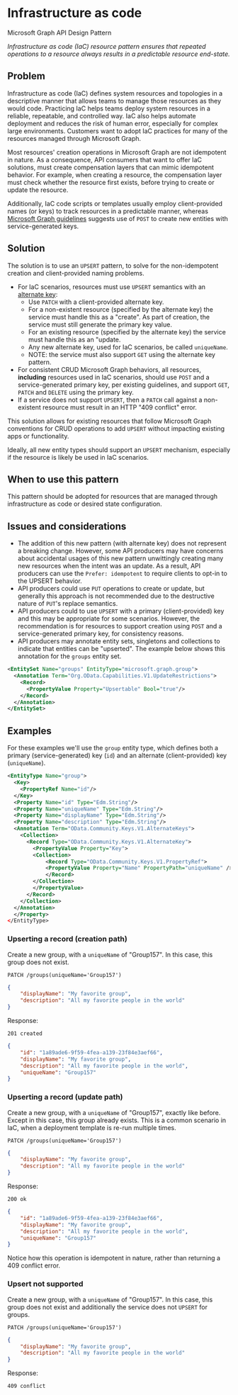 # Infrastructure as code

Microsoft Graph API Design Pattern

*Infrastructure as code (IaC) resource pattern ensures that repeated operations to a resource always results in a predictable resource end-state.*

## Problem

Infrastructure as code (IaC) defines system resources and topologies in a descriptive manner that allows teams to manage those resources as they would code. 
Practicing IaC helps teams deploy system resources in a reliable, repeatable, and controlled way. 
IaC also helps automate deployment and reduces the risk of human error, especially for complex large environments. 
Customers want to adopt IaC practices for many of the resources managed through Microsoft Graph.

Most resources' creation operations in Microsoft Graph are not idempotent in nature.
As a consequence, API consumers that want to offer IaC solutions, must create compensation layers that can mimic idempotent behavior. 
For example, when creating a resource, the compensation layer must check whether the resource first exists, before trying to create or update the resource.

Additionally, IaC code scripts or templates usually employ client-provided names (or keys) to track resources in a predictable manner, whereas [Microsoft Graph guidelines](../GuidelinesGraph.md#behavior-modeling) suggests use of `POST` to create new entities with service-generated keys.

## Solution

The solution is to use an `UPSERT` pattern, to solve for the non-idempotent creation and client-provided naming problems.

* For IaC scenarios, resources must use `UPSERT` semantics with an [alternate key](./alternate-key.md):
  * Use `PATCH` with a client-provided alternate key.
  * For a non-existent resource (specified by the alternate key) the service must handle this as a "create". As part of creation, the service must still generate the primary key value.
  * For an existing resource (specified by the alternate key) the service must handle this as an "update.
  * Any new alternate key, used for IaC scenarios, be called `uniqueName`.
  * NOTE: the service must also support `GET` using the alternate key pattern.
* For consistent CRUD Microsoft Graph behaviors, all resources, **including** resources used in IaC scenarios, should use `POST` and a service-generated primary key, per existing guidelines, and support `GET`, `PATCH` and `DELETE` using the primary key.
* If a service does not support `UPSERT`, then a `PATCH` call against a non-existent resource must result in an HTTP "409 conflict" error.

This solution allows for existing resources that follow Microsoft Graph conventions for CRUD operations to add `UPSERT` without impacting existing apps or functionality.

Ideally, all new entity types should support an `UPSERT` mechanism, especially if the resource is likely be used in IaC scenarios.

## When to use this pattern

This pattern should be adopted for resources that are managed through infrastructure as code or desired state configuration.

## Issues and considerations

* The addition of this new pattern (with alternate key) does not represent a breaking change.
However, some API producers may have concerns about accidental usages of this new pattern unwittingly creating many new resources when the intent was an update.
As a result, API producers can use the `Prefer: idempotent` to require clients to opt-in to the UPSERT behavior.
* API producers could use `PUT` operations to create or update, but generally this approach is not recommended due to the destructive nature of `PUT`'s replace semantics.
* API producers could to use `UPSERT` with a primary (client-provided) key and this may be appropriate for some scenarios. However, the recommendation is for resources to support creation using `POST` and a service-generated primary key, for consistency reasons.
* API producers may annotate entity sets, singletons and collections to indicate that entities can be "upserted". The example below shows this annotation for the `groups` entity set.  

```xml
<EntitySet Name="groups" EntityType="microsoft.graph.group">
  <Annotation Term="Org.OData.Capabilities.V1.UpdateRestrictions">
    <Record>
      <PropertyValue Property="Upsertable" Bool="true"/>
    </Record>
  </Annotation>
</EntitySet>
```

## Examples

For these examples we'll use the `group` entity type, which defines both a primary (service-generated) key (`id`) and an alternate (client-provided) key (`uniqueName`).  

```xml
<EntityType Name="group">
  <Key>
    <PropertyRef Name="id"/>
  </Key>
  <Property Name="id" Type="Edm.String"/> 
  <Property Name="uniqueName" Type="Edm.String"/>
  <Property Name="displayName" Type="Edm.String"/>
  <Property Name="description" Type="Edm.String"/> 
  <Annotation Term="OData.Community.Keys.V1.AlternateKeys">
    <Collection>
      <Record Type="OData.Community.Keys.V1.AlternateKey">
        <PropertyValue Property="Key">
        <Collection>
            <Record Type="OData.Community.Keys.V1.PropertyRef">
            <PropertyValue Property="Name" PropertyPath="uniqueName" />
            </Record>
        </Collection>
        </PropertyValue>
      </Record>
    </Collection>
  </Annotation>
  </Property>
</EntityType>
```

### Upserting a record (creation path)

Create a new group, with a `uniqueName` of "Group157". In this case, this group does not exist.

```http
PATCH /groups(uniqueName='Group157')
```

```json
{
    "displayName": "My favorite group",
    "description": "All my favorite people in the world"
}
```

Response:

```http
201 created
```

```json
{
    "id": "1a89ade6-9f59-4fea-a139-23f84e3aef66",
    "displayName": "My favorite group",
    "description": "All my favorite people in the world",
    "uniqueName": "Group157"
}
```

### Upserting a record (update path)

Create a new group, with a `uniqueName` of "Group157", exactly like before. Except in this case, this group already exists. This is a common scenario in IaC, when a deployment template is re-run multiple times.

```http
PATCH /groups(uniqueName='Group157')
```

```json
{
    "displayName": "My favorite group",
    "description": "All my favorite people in the world"
}
```

Response:

```http
200 ok
```

```json
{
    "id": "1a89ade6-9f59-4fea-a139-23f84e3aef66",
    "displayName": "My favorite group",
    "description": "All my favorite people in the world",
    "uniqueName": "Group157"
}
```

Notice how this operation is idempotent in nature, rather than returning a 409 conflict error.

### Upsert not supported

Create a new group, with a `uniqueName` of "Group157". In this case, this group does not exist and additionally
the service does not `UPSERT` for groups.

```http
PATCH /groups(uniqueName='Group157')
```

```json
{
    "displayName": "My favorite group",
    "description": "All my favorite people in the world"
}
```

Response:

```http
409 conflict
```
